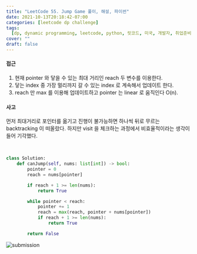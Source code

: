 ```yaml
---
title: "LeetCode 55. Jump Game 풀이, 해설, 파이썬"
date: 2021-10-13T20:18:42-07:00
categories: [leetcode dp challenge]
tags:
  [dp, dynamic programming, leetcode, python, 릿코드, 미국, 개발자, 취업준비]
cover: ""
draft: false
---
```


#### **접근**

1. 현재 pointer 와 닿을 수 있는 최대 거리인 reach 두 변수를 이용한다.
2. 닿는 index 중 가장 멀리까지 갈 수 있는 index 로 계속해서 업데이트 한다.
3. reach 만 max 를 이용해 업데이트하고 pointer 는 linear 로 움직인다 O(n).

#### **사고**

먼저 최대거리로 포인터를 옮기고 진행이 불가능하면 하나씩 뒤로 무르는 backtracking 이 떠올랐다. 하지만 visit 을 체크하는 과정에서 비효율적이라는 생각이 들어 기각했다.

&nbsp;

```python
class Solution:
    def canJump(self, nums: list[int]) -> bool:
        pointer = 0
        reach = nums[pointer]

        if reach + 1 >= len(nums):
            return True

        while pointer < reach:
            pointer += 1
            reach = max(reach, pointer + nums[pointer])
            if reach + 1 >= len(nums):
                return True

        return False
```

![submission](/img/lc55.png)
